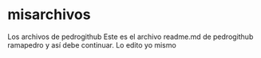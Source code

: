 # misarchivos
Los archivos de pedrogithub
Este es el archivo readme.md de pedrogithub ramapedro y así debe continuar.  Lo edito yo mismo
